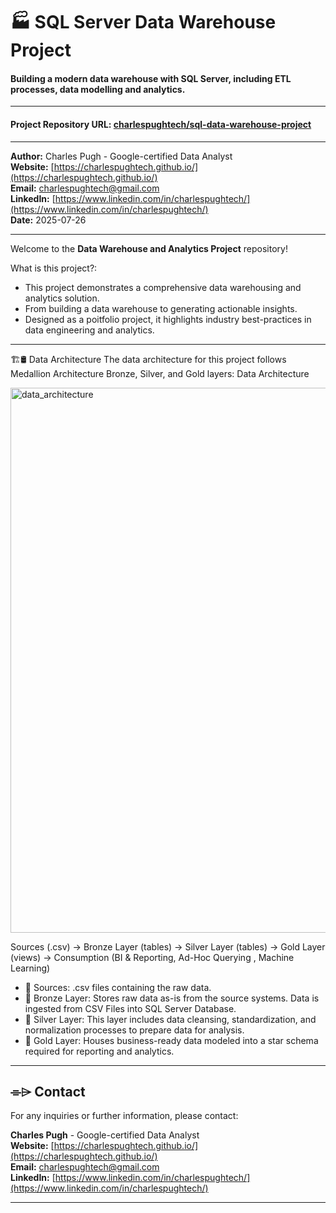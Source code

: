 # 🏭 SQL Server Data Warehouse Project 
#### Building a modern data warehouse with SQL Server, including ETL processes, data modelling and analytics.

---

#### Project Repository URL: [charlespughtech/sql-data-warehouse-project](https://github.com/charlespughtech/sql-data-warehouse-project) 

---

**Author:** Charles Pugh - Google-certified Data Analyst   
**Website:** [https://charlespughtech.github.io/](https://charlespughtech.github.io/)  
**Email:** [charlespughtech@gmail.com](mailto:charlespughtech@gmail.com)  
**LinkedIn:** [https://www.linkedin.com/in/charlespughtech/](https://www.linkedin.com/in/charlespughtech/)  
**Date:** 2025-07-26

---

Welcome to the **Data Warehouse and Analytics Project** repository!   

What is this project?:
- This project demonstrates a comprehensive data warehousing and analytics solution.
- From building a data warehouse to generating actionable insights.
- Designed as a poitfolio project, it highlights industry best-practices in data engineering and analytics.

---

🏗️🛢 Data Architecture
The data architecture for this project follows Medallion Architecture Bronze, Silver, and Gold layers: Data Architecture

<img width="1174" height="872" alt="data_architecture" src="https://github.com/user-attachments/assets/9b239d78-dc16-4c89-85d2-9986458d8b8a" />  

Sources (.csv) → Bronze Layer (tables) → Silver Layer (tables) → Gold Layer (views) → Consumption (BI & Reporting, Ad-Hoc Querying , Machine Learning)  

- 📄 Sources: .csv files containing the raw data.  
- 🥉 Bronze Layer: Stores raw data as-is from the source systems. Data is ingested from CSV Files into SQL Server Database.     
- 🥈 Silver Layer: This layer includes data cleansing, standardization, and normalization processes to prepare data for analysis.     
- 🥇 Gold Layer: Houses business-ready data modeled into a star schema required for reporting and analytics.  

---

## ⌯⌲ Contact

For any inquiries or further information, please contact:

**Charles Pugh** - Google-certified Data Analyst  
**Website:** [https://charlespughtech.github.io/](https://charlespughtech.github.io/)  
**Email:** [charlespughtech@gmail.com](mailto:charlespughtech@gmail.com)  
**LinkedIn:** [https://www.linkedin.com/in/charlespughtech/](https://www.linkedin.com/in/charlespughtech/)

---
